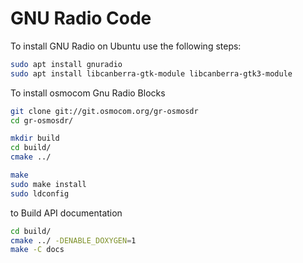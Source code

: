 # GNU Radio Code

To install GNU Radio on Ubuntu use the following steps:

```bash
sudo apt install gnuradio
sudo apt install libcanberra-gtk-module libcanberra-gtk3-module
```

To install osmocom Gnu Radio Blocks

```bash
git clone git://git.osmocom.org/gr-osmosdr
cd gr-osmosdr/

mkdir build
cd build/
cmake ../

make
sudo make install
sudo ldconfig
```

to Build API documentation

```bash
cd build/
cmake ../ -DENABLE_DOXYGEN=1
make -C docs
```

